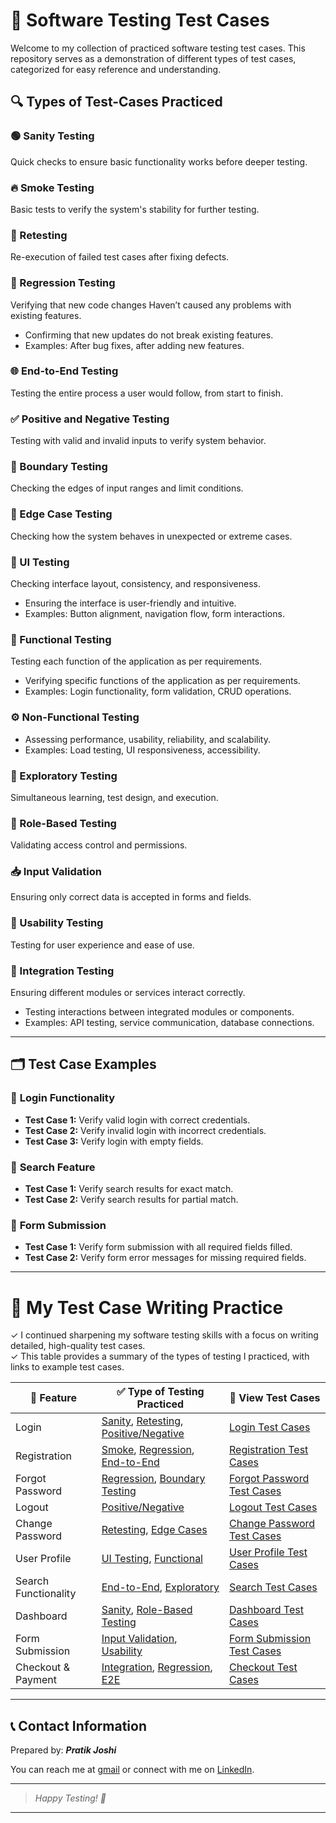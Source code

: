 # 📝 Software Testing Test Cases

Welcome to my collection of practiced software testing test cases. This repository serves as a demonstration of different types of test cases, categorized for easy reference and understanding.

## 🔍 Types of Test-Cases Practiced

### 🟢 Sanity Testing
Quick checks to ensure basic functionality works before deeper testing.

### 🔥 Smoke Testing
Basic tests to verify the system's stability for further testing.

### 🔁 Retesting
Re-execution of failed test cases after fixing defects.

### 🔄 Regression Testing
Verifying that new code changes Haven’t caused any problems with existing features.
* Confirming that new updates do not break existing features.
* Examples: After bug fixes, after adding new features.

### 🌐 End-to-End Testing
Testing the entire process a user would follow, from start to finish.

### ✅ Positive and Negative Testing
Testing with valid and invalid inputs to verify system behavior.

### 📐 Boundary Testing
Checking the edges of input ranges and limit conditions.

### 🎯 Edge Case Testing
Checking how the system behaves in unexpected or extreme cases.

### 🎨 UI Testing
Checking interface layout, consistency, and responsiveness.
* Ensuring the interface is user-friendly and intuitive.
* Examples: Button alignment, navigation flow, form interactions.


### 🧩 Functional Testing
Testing each function of the application as per requirements.
* Verifying specific functions of the application as per requirements.
* Examples: Login functionality, form validation, CRUD operations.

### ⚙️ Non-Functional Testing
  * Assessing performance, usability, reliability, and scalability.
  * Examples: Load testing, UI responsiveness, accessibility.

### 🧪 Exploratory Testing
Simultaneous learning, test design, and execution.

### 👥 Role-Based Testing
Validating access control and permissions.

### 📥 Input Validation
Ensuring only correct data is accepted in forms and fields.

### 🧠 Usability Testing
Testing for user experience and ease of use.

### 🔗 Integration Testing
Ensuring different modules or services interact correctly.
* Testing interactions between integrated modules or components.
* Examples: API testing, service communication, database connections.

---

## 🗂 **Test Case Examples**

### 📌 **Login Functionality**

* **Test Case 1:** Verify valid login with correct credentials.
* **Test Case 2:** Verify invalid login with incorrect credentials.
* **Test Case 3:** Verify login with empty fields.

### 📌 **Search Feature**

* **Test Case 1:** Verify search results for exact match.
* **Test Case 2:** Verify search results for partial match.

### 📌 **Form Submission**

* **Test Case 1:** Verify form submission with all required fields filled.
* **Test Case 2:** Verify form error messages for missing required fields.

---



# 🧪 My Test Case Writing Practice 

✓ I continued sharpening my software testing skills with a focus on writing detailed, high-quality test cases. <br>
✓ This table provides a summary of the types of testing I practiced, with links to example test cases.

| 🚀 Feature              | ✅ Type of Testing Practiced                                               | 🔗 View Test Cases                                      |
|------------------------|---------------------------------------------------------------------------|--------------------------------------------------------|
| Login                  | [Sanity](https://pratiks-desk.site/test-cases/form/login_testcases/#sanity), [Retesting](https://pratiks-desk.site/test-cases/form/login_testcases/#retesting), [Positive/Negative](https://pratiks-desk.site/test-cases/form/login_testcases/#positive)     | [Login Test Cases](https://pratiks-desk.site/test-cases/form/login_testcases/#testcases)                |
| Registration           | [Smoke](https://pratiks-desk.site/test-cases/form/registration_testcases/#smoke), [Regression](https://pratiks-desk.site/test-cases/form/registration_testcases/#regression), [End-to-End](https://pratiks-desk.site/test-cases/form/registration_testcases/#e2e) | [Registration Test Cases](https://pratiks-desk.site/test-cases/form/registration_testcases/#testcases)  |
| Forgot Password        | [Regression](https://pratiks-desk.site/test-cases/form/forgot_password_testcases/#regression), [Boundary Testing](https://pratiks-desk.site/test-cases/form/forgot_password_testcases/#boundary-testing)          | [Forgot Password Test Cases](https://pratiks-desk.site/test-cases/form/forgot_password_testcases/)     |
| Logout                 | [Positive/Negative](https://pratiks-desk.site/test-cases/form/logout_testcases/#positive)                        | [Logout Test Cases](https://pratiks-desk.site/test-cases/form/logout_testcases/)              |
| Change Password        | [Retesting](https://pratiks-desk.site/test-cases/form/change_password_testcases/#retesting), [Edge Cases](https://pratiks-desk.site/test-cases/form/change_password_testcases/#edge-case-testing)                  | [Change Password Test Cases](https://pratiks-desk.site/test-cases/form/change_password_testcases/)     |
| User Profile           | [UI Testing](https://pratiks-desk.site/test-cases/form/ui_testcases/), [Functional](https://pratiks-desk.site/test-cases/form/ui_testcases/#functional-testing)               | [User Profile Test Cases](https://pratiks-desk.site/test-cases/form/ui_testcases/)       |
| Search Functionality   | [End-to-End](https://pratiks-desk.site/test-cases/form/search_feature_testcases/#e2e), [Exploratory](https://pratiks-desk.site/test-cases/form/search_feature_testcases/#exploratory-testing)     | [Search Test Cases](https://pratiks-desk.site/test-cases/form/search_feature_testcases/)              |
| Dashboard              | [Sanity](https://pratiks-desk.site/test-cases/form/dashboard_testcases/#sanity), [Role-Based Testing](https://pratiks-desk.site/test-cases/form/dashboard_testcases/#role-based-testing)       | [Dashboard Test Cases](https://pratiks-desk.site/test-cases/form/dashboard_testcases/)        |
| Form Submission        | [Input Validation](https://pratiks-desk.site/test-cases/form/#input-validation), [Usability](https://pratiks-desk.site/test-cases/form/#usability-testing)     | [Form Submission Test Cases](https://pratiks-desk.site/test-cases/form/)       |
| Checkout & Payment     | [Integration](https://pratiks-desk.site/test-cases/form/checkout_payment_testcases/#integration-testing), [Regression](https://pratiks-desk.site/test-cases/form/checkout_payment_testcases/#regression), [E2E](https://pratiks-desk.site/test-cases/form/checkout_payment_testcases/#e2e) | [Checkout Test Cases](https://pratiks-desk.site/test-cases/form/checkout_payment_testcases/)          |

---
## 📞 **Contact Information**

Prepared by: ***Pratik Joshi***

You can reach me at [gmail](mailto:connect.pratikjoshi@gmail.com) or connect with me on [LinkedIn](https://www.linkedin.com/in/pratiks-desk/).

---
> *Happy Testing! 🚀*
---


